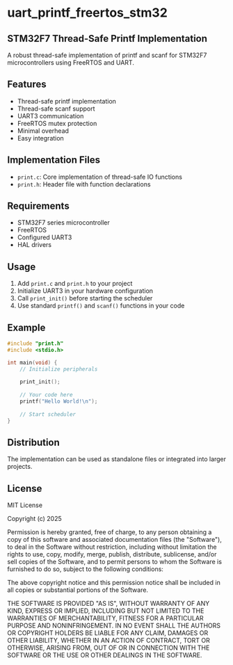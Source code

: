 # uart_printf_freertos_stm32
## STM32F7 Thread-Safe Printf Implementation

A robust thread-safe implementation of printf and scanf for STM32F7 microcontrollers using FreeRTOS and UART.

## Features

- Thread-safe printf implementation
- Thread-safe scanf support
- UART3 communication
- FreeRTOS mutex protection
- Minimal overhead
- Easy integration

## Implementation Files

- `print.c`: Core implementation of thread-safe IO functions
- `print.h`: Header file with function declarations

## Requirements

- STM32F7 series microcontroller
- FreeRTOS
- Configured UART3
- HAL drivers

## Usage

1. Add `print.c` and `print.h` to your project
2. Initialize UART3 in your hardware configuration
3. Call `print_init()` before starting the scheduler
4. Use standard `printf()` and `scanf()` functions in your code

## Example

```c
#include "print.h"
#include <stdio.h>

int main(void) {
    // Initialize peripherals
    
    print_init();
    
    // Your code here
    printf("Hello World!\n");
    
    // Start scheduler
}
```

## Distribution
The implementation can be used as standalone files or integrated into larger projects.

## License
MIT License

Copyright (c) 2025

Permission is hereby granted, free of charge, to any person obtaining a copy of this software and associated documentation files (the "Software"), to deal in the Software without restriction, including without limitation the rights to use, copy, modify, merge, publish, distribute, sublicense, and/or sell copies of the Software, and to permit persons to whom the Software is furnished to do so, subject to the following conditions:

The above copyright notice and this permission notice shall be included in all copies or substantial portions of the Software.

THE SOFTWARE IS PROVIDED "AS IS", WITHOUT WARRANTY OF ANY KIND, EXPRESS OR IMPLIED, INCLUDING BUT NOT LIMITED TO THE WARRANTIES OF MERCHANTABILITY, FITNESS FOR A PARTICULAR PURPOSE AND NONINFRINGEMENT. IN NO EVENT SHALL THE AUTHORS OR COPYRIGHT HOLDERS BE LIABLE FOR ANY CLAIM, DAMAGES OR OTHER LIABILITY, WHETHER IN AN ACTION OF CONTRACT, TORT OR OTHERWISE, ARISING FROM, OUT OF OR IN CONNECTION WITH THE SOFTWARE OR THE USE OR OTHER DEALINGS IN THE SOFTWARE.

